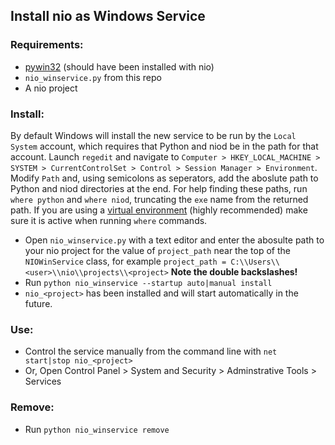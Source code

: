 ## Install nio as Windows Service

### Requirements:
- [pywin32](https://pypi.org/project/pywin32/) (should have been installed with nio)
- `nio_winservice.py` from this repo
- A nio project

### Install:
By default Windows will install the new service to be run by the `Local System` account, which requires that Python and niod be in the path for that account. Launch `regedit` and navigate to `Computer > HKEY_LOCAL_MACHINE > SYSTEM > CurrentControlSet > Control > Session Manager > Environment`. Modify `Path` and, using semicolons as seperators, add the aboslute path to Python and niod directories at the end. For help finding these paths, run `where python` and `where niod`, truncating the `exe` name from the returned path. If you are using a [virtual environment](https://docs.n.io/deployment/best-practices/) (highly recommended) make sure it is active when running `where` commands.
- Open `nio_winservice.py` with a text editor and enter the abosulte path to your nio project for the value of `project_path` near the top of the `NIOWinService` class, for example `project_path = C:\\Users\\<user>\\nio\\projects\\<project>` **Note the double backslashes!**
- Run `python nio_winservice --startup auto|manual install`
- `nio_<project>` has been installed and will start automatically in the future.

### Use:
- Control the service manually from the command line with `net start|stop nio_<project>`
- Or, Open Control Panel > System and Security > Adminstrative Tools > Services

### Remove:
- Run `python nio_winservice remove`
